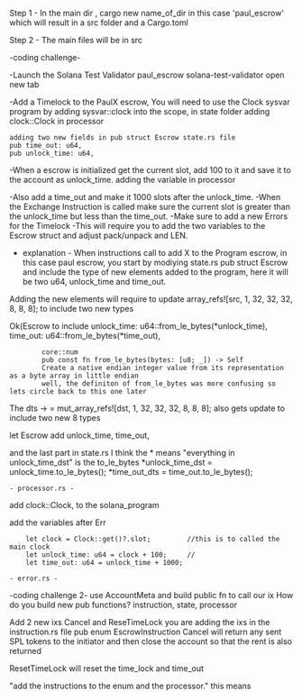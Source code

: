 <!-- https://paulx.dev/blog/2021/01/14/programming-on-solana-an-introduction/ -->
Step 1 - In the main dir , cargo new name_of_dir in this case 'paul_escrow' which will result in a src folder and a Cargo.toml

Step 2 - The main files will be in src

-coding challenge-

-Launch the Solana Test Validator
    paul_escrow solana-test-validator
    open new tab

-Add a Timelock to the PaulX escrow, You will need to use the Clock sysvar program
    by adding sysvar::clock into the scope, in state folder
    adding clock::Clock in processor

    adding two new fields in pub struct Escrow state.rs file
    pub time_out: u64,
    pub unlock_time: u64,

-When a escrow is initialized get the current slot, add 100 to it and save it to the account as unlock_time.
    adding the variable in processor


-Also add a time_out and make it 1000 slots after the unlock_time.
 -When the Exchange Instruction is called make sure the current slot is greater than the unlock_time but less than the time_out.
-Make sure to add a new Errors for the Timelock
-This will require you to add the two variables to the Escrow struct and adjust pack/unpack and LEN.

- explanation -
When instructions call to add X to the Program escrow, in this case paul escrow, you start by modiying state.rs pub struct Escrow and include the type of new elements added to the program, here it will be two u64, unlock_time and time_out.

Adding the new elements will require to update
array_refs![src, 1, 32, 32, 32, 8, 8, 8]; to include two new types

Ok(Escrow to include
            unlock_time: u64::from_le_bytes(*unlock_time),
            time_out: u64::from_le_bytes(*time_out),

            core::num
            pub const fn from_le_bytes(bytes: [u8; _]) -> Self
            Create a native endian integer value from its representation as a byte array in little endian
            well, the definiton of from_le_bytes was more confusing so lets circle back to this one later

The dts -> = mut_array_refs![dst, 1, 32, 32, 32, 8, 8, 8]; also gets update to include two new 8 types

let Escrow add  unlock_time,
                time_out,

and the last part in state.rs
I think the * means "everything in unlock_time_dst" is the to_le_bytes
        *unlock_time_dst = unlock_time.to_le_bytes();
        *time_out_dts = time_out.to_le_bytes();

    - processor.rs -
add clock::Clock, to the solana_program

add the variables after Err

        let clock = Clock::get()?.slot;         //this is to called the main clock
        let unlock_time: u64 = clock + 100;     //
        let time_out: u64 = unlock_time + 1000;

    - error.rs -

-coding challenge 2-
use AccountMeta and build public fn to call our ix
    How do you build new pub functions?
    instruction, state, processor

Add 2 new ixs Cancel and ReseTimeLock
    you are adding the ixs in the instruction.rs file
    pub enum EscrowInstruction
Cancel will return any sent SPL tokens to the initiator and then close the account
so that the rent is also returned

ResetTimeLock will reset the time_lock and time_out

"add the instructions to the enum and the processor."
this means


